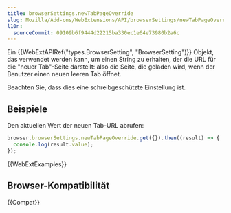 ```yaml
---
title: browserSettings.newTabPageOverride
slug: Mozilla/Add-ons/WebExtensions/API/browserSettings/newTabPageOverride
l10n:
  sourceCommit: 09109b6f9444d22215ba330ec1e64e73980b2a6c
---
```


Ein {{WebExtAPIRef("types.BrowserSetting", "BrowserSetting")}} Objekt, das verwendet werden kann, um einen String zu erhalten, der die URL für die "neuer Tab"-Seite darstellt: also die Seite, die geladen wird, wenn der Benutzer einen neuen leeren Tab öffnet.

Beachten Sie, dass dies eine schreibgeschützte Einstellung ist.

## Beispiele

Den aktuellen Wert der neuen Tab-URL abrufen:

```js
browser.browserSettings.newTabPageOverride.get({}).then((result) => {
  console.log(result.value);
});
```

{{WebExtExamples}}

## Browser-Kompatibilität

{{Compat}}
